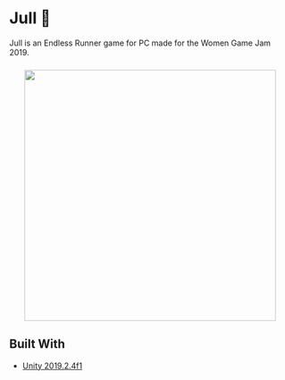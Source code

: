 # Jull 🌱

Jull is an Endless Runner game for PC made for the Women Game Jam 2019. 

###
<p align="center">
<img width="450px" src="https://i.imgur.com/vYIeJvu.gif">
</p>

## Built With

* [Unity 2019.2.4f1](https://unity.com/)
